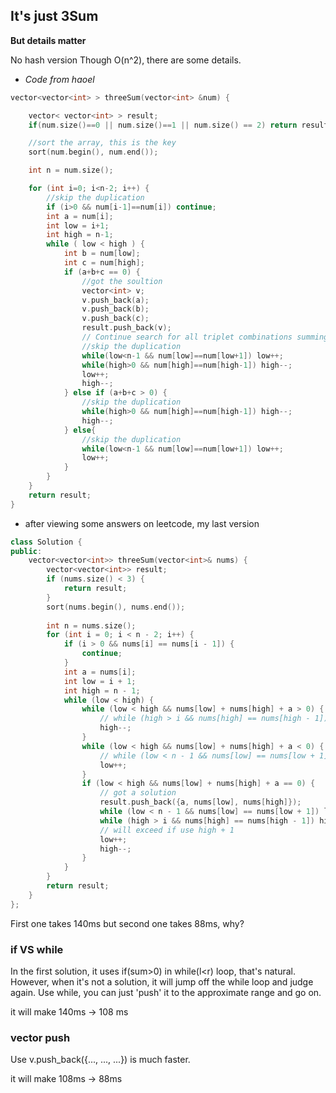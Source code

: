 ## It's just 3Sum
__But details matter__

No hash version
Though O(n^2), there are some details.

* _Code from haoel_
```C++
vector<vector<int> > threeSum(vector<int> &num) {

    vector< vector<int> > result;
    if(num.size()==0 || num.size()==1 || num.size() == 2) return result;

    //sort the array, this is the key
    sort(num.begin(), num.end());

    int n = num.size();

    for (int i=0; i<n-2; i++) {
        //skip the duplication
        if (i>0 && num[i-1]==num[i]) continue;
        int a = num[i];
        int low = i+1;
        int high = n-1;
        while ( low < high ) {
            int b = num[low];
            int c = num[high];
            if (a+b+c == 0) {
                //got the soultion
                vector<int> v;
                v.push_back(a);
                v.push_back(b);
                v.push_back(c);
                result.push_back(v);
                // Continue search for all triplet combinations summing to zero.
                //skip the duplication
                while(low<n-1 && num[low]==num[low+1]) low++; 
                while(high>0 && num[high]==num[high-1]) high--; 
                low++;
                high--;
            } else if (a+b+c > 0) {
                //skip the duplication
                while(high>0 && num[high]==num[high-1]) high--;
                high--;
            } else{
                //skip the duplication
                while(low<n-1 && num[low]==num[low+1]) low++;
                low++;
            } 
        }
    }
    return result;
}
```

* after viewing some answers on leetcode, my last version
```C++
class Solution {
public:
    vector<vector<int>> threeSum(vector<int>& nums) {
        vector<vector<int>> result;
        if (nums.size() < 3) {
            return result;
        }
        sort(nums.begin(), nums.end());
        
        int n = nums.size();
        for (int i = 0; i < n - 2; i++) {
            if (i > 0 && nums[i] == nums[i - 1]) {
                continue;
            }
            int a = nums[i];
            int low = i + 1;
            int high = n - 1;
            while (low < high) {
                while (low < high && nums[low] + nums[high] + a > 0) {
                    // while (high > i && nums[high] == nums[high - 1]) high--;
                    high--;
                }
                while (low < high && nums[low] + nums[high] + a < 0) {
                    // while (low < n - 1 && nums[low] == nums[low + 1]) low++;
                    low++;
                }
                if (low < high && nums[low] + nums[high] + a == 0) {
                    // got a solution     
                    result.push_back({a, nums[low], nums[high]});
                    while (low < n - 1 && nums[low] == nums[low + 1]) low++;
                    while (high > i && nums[high] == nums[high - 1]) high--;
                    // will exceed if use high + 1
                    low++;
                    high--;
                }
            }
        }
        return result;
    }
};
```

First one takes 140ms but second one takes 88ms, why?
### if VS while
In the first solution, it uses if(sum>0) in while(l<r) loop, that's natural. 
However, when it's not a solution, it will jump off the while loop and judge again.
Use while, you can just 'push' it to the approximate range and go on.

it will make 140ms -> 108 ms

### vector push
Use v.push_back({..., ..., ...}) is much faster.

it will make 108ms -> 88ms
